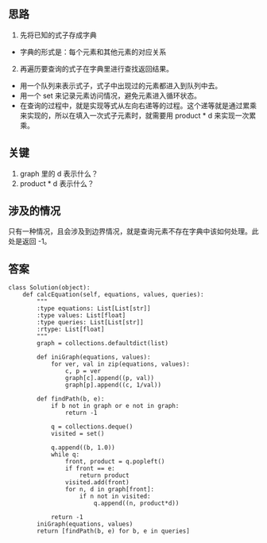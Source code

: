 ## 思路
1. 先将已知的式子存成字典
+ 字典的形式是：每个元素和其他元素的对应关系
2. 再遍历要查询的式子在字典里进行查找返回结果。
+ 用一个队列来表示式子，式子中出现过的元素都进入到队列中去。
+ 用一个 set 来记录元素访问情况，避免元素进入循环状态。
+ 在查询的过程中，就是实现等式从左向右递等的过程。这个递等就是通过累乘来实现的，所以在填入一次式子元素时，就需要用 product * d 来实现一次累乘。

## 关键
1. graph 里的 d 表示什么？
2. product * d 表示什么？

## 涉及的情况
只有一种情况，且会涉及到边界情况，就是查询元素不存在字典中该如何处理。此处是返回 -1。

## 答案
```
class Solution(object):
    def calcEquation(self, equations, values, queries):
        """
        :type equations: List[List[str]]
        :type values: List[float]
        :type queries: List[List[str]]
        :rtype: List[float]
        """
        graph = collections.defaultdict(list)
        
        def iniGraph(equations, values):
            for ver, val in zip(equations, values):
                c, p = ver
                graph[c].append((p, val))
                graph[p].append((c, 1/val))
        
        def findPath(b, e):
            if b not in graph or e not in graph:
                return -1
            
            q = collections.deque()
            visited = set()
            
            q.append((b, 1.0))
            while q:
                front, product = q.popleft()
                if front == e:
                    return product
                visited.add(front)
                for n, d in graph[front]:
                    if n not in visited:
                        q.append((n, product*d))
                        
            return -1
        iniGraph(equations, values)
        return [findPath(b, e) for b, e in queries]
```
